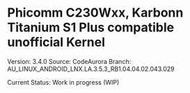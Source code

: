 # Phicomm C230Wxx, Karbonn Titanium S1 Plus compatible unofficial Kernel

Version: 3.4.0
Source: CodeAurora
Branch: AU_LINUX_ANDROID_LNX.LA.3.5.3_RB1.04.04.02.043.029

Current Status: Work in progress (WIP)